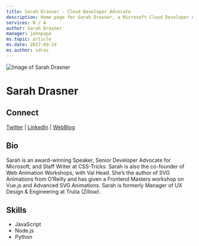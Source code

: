 ```yaml
---
title: Sarah Drasner - Cloud Developer Advocate
description: Home page for Sarah Drasner, a Microsoft Cloud Developer Advocate
services: N / A
author: Sarah Drasner
manager: johnpapa
ms.topic: article
ms.date: 2017-09-24
ms.author: sdras
---
```


![Image of Sarah Drasner](media/profiles/sarah-drasner.jpg)

# Sarah Drasner


## Connect
[Twitter](https://twitter.com/sarah_edo) | [LinkedIn](https://linkedin.com/in/sarahdrasner) | [WebBlog](https://css-tricks.com/author/sdrasner/) 

## Bio

Sarah is an award-winning Speaker, Senior Developer Advocate for Microsoft, and Staff Writer at CSS-Tricks. Sarah is also the co-founder of Web Animation Workshops, with Val Head. She’s the author of SVG Animations from O’Reilly and has given a Frontend Masters workshop on Vue.js and Advanced SVG Animations. Sarah is formerly Manager of UX Design & Engineering at Trulia (Zillow).

## Skills

* JavaScript
* Node.js
* Python


